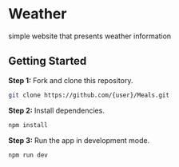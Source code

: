# Weather

simple website that presents weather information

## Getting Started

**Step 1:** Fork and clone this repository.

```bash
git clone https://github.com/{user}/Meals.git
```

**Step 2:** Install dependencies.

```bash
npm install
```

**Step 3:** Run the app in development mode.

```bash
npm run dev
```
